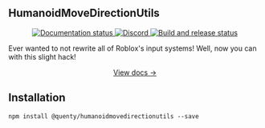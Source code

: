 ## HumanoidMoveDirectionUtils
<div align="center">
  <a href="http://quenty.github.io/NevermoreEngine/">
    <img src="https://github.com/Quenty/NevermoreEngine/actions/workflows/docs.yml/badge.svg" alt="Documentation status" />
  </a>
  <a href="https://discord.gg/mhtGUS8">
    <img src="https://img.shields.io/discord/385151591524597761?color=5865F2&label=discord&logo=discord&logoColor=white" alt="Discord" />
  </a>
  <a href="https://github.com/Quenty/NevermoreEngine/actions">
    <img src="https://github.com/Quenty/NevermoreEngine/actions/workflows/build.yml/badge.svg" alt="Build and release status" />
  </a>
</div>

Ever wanted to not rewrite all of Roblox's input systems! Well, now you can with this slight hack!

<div align="center"><a href="https://quenty.github.io/NevermoreEngine/api/HumanoidMoveDirectionUtils">View docs →</a></div>

## Installation
```
npm install @quenty/humanoidmovedirectionutils --save
```